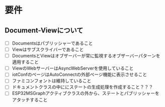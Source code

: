 
# 要件

## Document-Viewについて

- [ ] Documentsはパブリッシャーであること
- [ ] Viewはサブスクライバーであること
- [ ] DocumentsとViewはオブザーバーが常に監視するオブザーバーパターンを適用すること
- [ ] ViewのWebサーバーはAsyncWebServerを使用していること
- [ ] iotConfのページはAutoConnectの外部ページ機能に表示させること
- [ ] ファミコンフォントは維持していること
- [ ] ドキュメントクラスの中ににステートの生成処理を作成すること？？？
- [ ] ESP32MSGraphアクティブクラスの外から、ステートとパブリッシャーをアタッチすること
